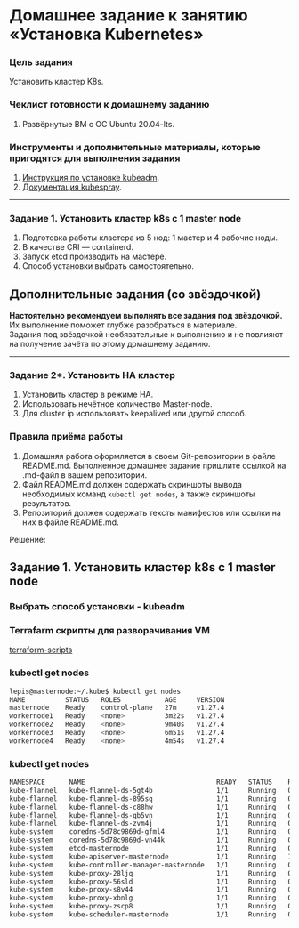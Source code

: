 # Домашнее задание к занятию «Установка Kubernetes»

### Цель задания

Установить кластер K8s.

### Чеклист готовности к домашнему заданию

1. Развёрнутые ВМ с ОС Ubuntu 20.04-lts.


### Инструменты и дополнительные материалы, которые пригодятся для выполнения задания

1. [Инструкция по установке kubeadm](https://kubernetes.io/docs/setup/production-environment/tools/kubeadm/create-cluster-kubeadm/).
2. [Документация kubespray](https://kubespray.io/).

-----

### Задание 1. Установить кластер k8s с 1 master node

1. Подготовка работы кластера из 5 нод: 1 мастер и 4 рабочие ноды.
2. В качестве CRI — containerd.
3. Запуск etcd производить на мастере.
4. Способ установки выбрать самостоятельно.

## Дополнительные задания (со звёздочкой)

**Настоятельно рекомендуем выполнять все задания под звёздочкой.** Их выполнение поможет глубже разобраться в материале.   
Задания под звёздочкой необязательные к выполнению и не повлияют на получение зачёта по этому домашнему заданию. 

------
### Задание 2*. Установить HA кластер

1. Установить кластер в режиме HA.
2. Использовать нечётное количество Master-node.
3. Для cluster ip использовать keepalived или другой способ.

### Правила приёма работы

1. Домашняя работа оформляется в своем Git-репозитории в файле README.md. Выполненное домашнее задание пришлите ссылкой на .md-файл в вашем репозитории.
2. Файл README.md должен содержать скриншоты вывода необходимых команд `kubectl get nodes`, а также скриншоты результатов.
3. Репозиторий должен содержать тексты манифестов или ссылки на них в файле README.md.


Решение:
## Задание 1. Установить кластер k8s с 1 master node  

### Выбрать способ установки - kubeadm  
### Terrafarm скрипты для разворачивания VM  
[terraform-scripts]()

### kubectl get nodes  
``` bash
lepis@masternode:~/.kube$ kubectl get nodes
NAME          STATUS   ROLES           AGE     VERSION
masternode    Ready    control-plane   27m     v1.27.4
workernode1   Ready    <none>          3m22s   v1.27.4
workernode2   Ready    <none>          9m40s   v1.27.4
workernode3   Ready    <none>          6m51s   v1.27.4
workernode4   Ready    <none>          4m54s   v1.27.4
```
### kubectl get nodes
``` bash
NAMESPACE      NAME                                 READY   STATUS    RESTARTS      AGE
kube-flannel   kube-flannel-ds-5gt4b                1/1     Running   0             19m
kube-flannel   kube-flannel-ds-895sq                1/1     Running   0             12m
kube-flannel   kube-flannel-ds-c88hw                1/1     Running   0             9m20s
kube-flannel   kube-flannel-ds-qb5vn                1/1     Running   0             5m51s
kube-flannel   kube-flannel-ds-zvm4j                1/1     Running   0             7m23s
kube-system    coredns-5d78c9869d-gfml4             1/1     Running   0             29m
kube-system    coredns-5d78c9869d-vn44k             1/1     Running   0             29m
kube-system    etcd-masternode                      1/1     Running   0             29m
kube-system    kube-apiserver-masternode            1/1     Running   1 (29m ago)   29m
kube-system    kube-controller-manager-masternode   1/1     Running   0             29m
kube-system    kube-proxy-28ljq                     1/1     Running   0             7m23s
kube-system    kube-proxy-56sld                     1/1     Running   0             9m20s
kube-system    kube-proxy-s8v44                     1/1     Running   0             12m
kube-system    kube-proxy-xbnlg                     1/1     Running   0             29m
kube-system    kube-proxy-zscp8                     1/1     Running   0             5m51s
kube-system    kube-scheduler-masternode            1/1     Running   0             29m
```